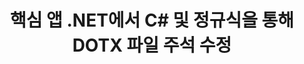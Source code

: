 ---
############################# Static ############################
layout: "auto-gen-gist"
draft: false
path: "ko/redaction/net/annotation/dotx"
otherformats: CSV DOC DOCM DOCX DOT DOTM PDF POT POTM PPS PPSM PPSX PPT PPTM PPTX RTF XLS XLSM XLSX XLT XLTM XLTX  

############################# Head ############################
head_title: ".NET 코어를 통해 정규식을 사용하여 DOTX 문서의 주석 수정"
head_description: "다양한 형식의 문서에서 정규식을 사용하여 주석의 민감한 정보를 수정합니다."

############################# Header ############################
title: "핵심 앱 .NET에서 C# 및 정규식을 통해 DOTX 파일 주석 수정"
description: "Office 및 OpenOffice 문서, 스프레드시트 및 프레젠테이션은 물론 Windows, Linux 및 macOS의 DOTX에서 민감한 정보를 찾아 제거합니다."

################### SubMenu/Download Button #####################
submenu:
    enable: true

############################# About ############################
about:
    enable: true
    title: ".NET API에 대한 문서 주석 편집"
    content: |
        메타데이터를 변경하고 주석을 제거하는 기능을 포함하여 PDF, Word, Excel, PowerPoint 문서 및 이미지에서 민감하고 분류된 정보를 삭제하기 위한 단일 형식 독립적 인터페이스입니다. GroupDocs.Redaction for .NET 도구를 사용하면 분류된 정보를 수정하고 PDF에 수정된 문서를 저장하여 모든 페이지를 래스터 이미지로 변환하거나 추가 편집을 위해 문서를 원래 형식으로 유지할 수 있습니다.

############################# Steps ############################
steps:
    enable: true
    title_left: "C#을 통해 정규식을 사용하여 DOTX에서 주석 수정"
    content_left: |
        [GroupDocs.Redaction](ko//redaction/net/)을 사용하면 .NET 개발자가 정규식의 모든 기능을 사용하여 몇 가지 간단한 단계로 DOTX 파일을 수정할 수 있습니다.

        *   [Redactor](https://apireference.groupdocs.com/redaction/net/groupdocs.redaction/redactor) 클래스의 인스턴스 생성 및 DOTX 파일 로드
        *   [AnnotationRedaction](https://apireference.groupdocs.com/redaction/net/groupdocs.redaction.redactions/annotationredaction) 클래스의 인스턴스를 생성하여 댓글을 찾고 교체합니다.
        *   AnnotationRedaction 객체로 [Redactor.Apply](https://apireference.groupdocs.com/redaction/net/groupdocs.redaction/redactor/methods/apply/index) 메서드를 호출합니다.
        
    title_right: "GroupDocs Redaction API 사용 방법"
    content_right: |
        명령줄에서 ```nuget install GroupDocs.Redaction```로 패키지를 설치하거나 ```Install-Package GroupDocs.Redaction```를 사용하여 Visual Studio의 패키지 관리자 콘솔을 통해 패키지를 설치합니다. 
        또는 [다운로드](https://downloads.groupdocs.com/redaction/net)에서 ZIP 파일의 오프라인 MSI 설치 프로그램 또는 DLL을 가져와 프로젝트에서 수동으로 참조하세요.  
        
    code: |
        ```cs
        using (Redactor redactor = new Redactor(@"sample.dotx"))
        {
        	redactor.Apply(new AnnotationRedaction("(?im:john)", "[redacted]"));
        	redactor.Save();
        }
        ```

############################# Demos ############################
demos:
    enable: true
############################# About Formats ############################
about_formats:
    enable: true
############################# More Formats ############################
more_formats:
    enable: true

############################# Back to top ###############################
back_to_top:
    enable: true
---